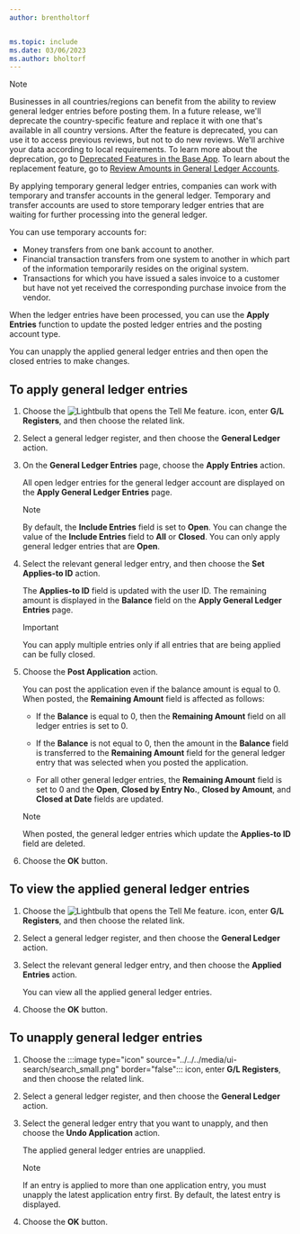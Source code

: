 ```yaml
---
author: brentholtorf


ms.topic: include
ms.date: 03/06/2023
ms.author: bholtorf
---
```


> [!NOTE]
> Businesses in all countries/regions can benefit from the ability to review general ledger entries before posting them. In a future release, we'll deprecate the country-specific feature and replace it with one that's available in all country versions. After the feature is deprecated, you can use it to access previous reviews, but not to do new reviews. We'll archive your data according to local requirements. To learn more about the deprecation, go to [Deprecated Features in the Base App](/dynamics365/business-central/dev-itpro/upgrade/deprecated-features-w1). To learn about the replacement feature, go to [Review Amounts in General Ledger Accounts](../../../finance-review-accounts.md).

By applying temporary general ledger entries, companies can work with temporary and transfer accounts in the general ledger. Temporary and transfer accounts are used to store temporary ledger entries that are waiting for further processing into the general ledger.  

You can use temporary accounts for:  

- Money transfers from one bank account to another.  
- Financial transaction transfers from one system to another in which part of the information temporarily resides on the original system.  
- Transactions for which you have issued a sales invoice to a customer but have not yet received the corresponding purchase invoice from the vendor.  

When the ledger entries have been processed, you can use the **Apply Entries** function to update the posted ledger entries and the posting account type.  

You can unapply the applied general ledger entries and then open the closed entries to make changes.  

## To apply general ledger entries  

1. Choose the ![Lightbulb that opens the Tell Me feature.](../../../media/ui-search/search_small.png "Tell me what you want to do") icon, enter **G/L Registers**, and then choose the related link.  
2. Select a general ledger register, and then choose the **General Ledger** action.  
3. On the **General Ledger Entries** page, choose the **Apply Entries** action.  

    All open ledger entries for the general ledger account are displayed on the **Apply General Ledger Entries** page.  

    > [!NOTE]  
    > By default, the **Include Entries** field is set to **Open**. You can change the value of the **Include Entries** field to **All** or **Closed**. You can only apply general ledger entries that are **Open**.  

4. Select the relevant general ledger entry, and then choose the **Set Applies-to ID** action.  

    The **Applies-to ID** field is updated with the user ID. The remaining amount is displayed in the **Balance** field on the **Apply General Ledger Entries** page.  

    > [!IMPORTANT]  
    > You can apply multiple entries only if all entries that are being applied can be fully closed.  

5. Choose the **Post Application** action.  

    You can post the application even if the balance amount is equal to 0. When posted, the **Remaining Amount** field is affected as follows:  

    - If the **Balance** is equal to 0, then the **Remaining Amount** field on all ledger entries is set to 0.  

    - If the **Balance** is not equal to 0, then the amount in the **Balance** field is transferred to the **Remaining Amount** field for the general ledger entry that was selected when you posted the application.  

    - For all other general ledger entries, the **Remaining Amount** field is set to 0 and the **Open**, **Closed by Entry No.**, **Closed by Amount**, and **Closed at Date** fields are updated.  

    > [!NOTE]  
    > When posted, the general ledger entries which update the **Applies-to ID** field are deleted.  

6. Choose the **OK** button.  

## To view the applied general ledger entries  

1. Choose the ![Lightbulb that opens the Tell Me feature.](../../../media/ui-search/search_small.png "Tell me what you want to do") icon, enter **G/L Registers**, and then choose the related link.  
2. Select a general ledger register, and then choose the **General Ledger** action.  
3. Select the relevant general ledger entry, and then choose the **Applied Entries** action.  

    You can view all the applied general ledger entries.  

4. Choose the **OK** button.  

## To unapply general ledger entries  

1. Choose the :::image type="icon" source="../../../media/ui-search/search_small.png" border="false"::: icon, enter **G/L Registers**, and then choose the related link.  
2. Select a general ledger register, and then choose the **General Ledger** action.  
3. Select the general ledger entry that you want to unapply, and then choose the **Undo Application** action.  

    The applied general ledger entries are unapplied.  

    > [!NOTE]  
    > If an entry is applied to more than one application entry, you must unapply the latest application entry first. By default, the latest entry is displayed.  

4. Choose the **OK** button.  
